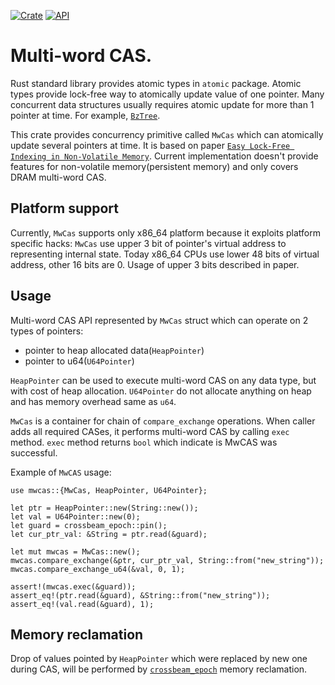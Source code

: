 [![Crate](https://img.shields.io/crates/v/mwcas.svg)](https://crates.io/crates/mwcas)
[![API](https://docs.rs/mwcas/badge.svg)](https://docs.rs/mwcas)

# Multi-word CAS.

Rust standard library provides atomic types in
`atomic` package. Atomic types provide lock-free way
to atomically update value of one pointer. Many concurrent data
structures usually requires atomic update for more than 1 pointer at
time. For example,
[`BzTree`](http://www.vldb.org/pvldb/vol11/p553-arulraj.pdf).

This crate provides concurrency primitive called `MwCas` which can
atomically update several pointers at time. It is based on paper
[`Easy Lock-Free Indexing in Non-Volatile Memory`](http://justinlevandoski.org/papers/ICDE18_mwcas.pdf).
Current implementation doesn't provide features for non-volatile
memory(persistent memory) and only covers DRAM multi-word CAS.

## Platform support
Currently, `MwCas` supports only x86_64 platform because it exploits
platform specific hacks: `MwCas` use upper 3 bit of pointer's virtual
address to representing internal state. Today x86_64 CPUs use lower 48
bits of virtual address, other 16 bits are 0. Usage of upper 3 bits
described in paper.

## Usage
Multi-word CAS API represented by `MwCas` struct which can operate on 2
types of pointers:
- pointer to heap allocated data(`HeapPointer`)
- pointer to u64(`U64Pointer`)

`HeapPointer` can be used to execute multi-word CAS on any data type,
but with cost of heap allocation. `U64Pointer` do not allocate anything
on heap and has memory overhead same as `u64`.

`MwCas` is a container for chain of `compare_exchange` operations. When
caller adds all required CASes, it performs multi-word CAS by calling
`exec` method. `exec` method returns `bool` which indicate is MwCAS was
successful.

Example of `MwCAS` usage:
```
use mwcas::{MwCas, HeapPointer, U64Pointer};

let ptr = HeapPointer::new(String::new());
let val = U64Pointer::new(0);
let guard = crossbeam_epoch::pin();
let cur_ptr_val: &String = ptr.read(&guard);

let mut mwcas = MwCas::new();
mwcas.compare_exchange(&ptr, cur_ptr_val, String::from("new_string"));
mwcas.compare_exchange_u64(&val, 0, 1);

assert!(mwcas.exec(&guard));
assert_eq!(ptr.read(&guard), &String::from("new_string"));
assert_eq!(val.read(&guard), 1);
```

## Memory reclamation
Drop of values pointed by `HeapPointer` which were replaced by new one
during CAS, will be performed by [`crossbeam_epoch`](https://github.com/crossbeam-rs/crossbeam/tree/master/crossbeam-epoch) memory
reclamation.
